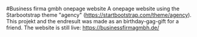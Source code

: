 #Business firma gmbh onepage website
A onepage website using the Starbootstrap theme "agency" (https://startbootstrap.com/theme/agency). This projekt and the endresult was made as an birthday-gag-gift for a friend. The website is still live: https://businessfirmagmbh.de/


